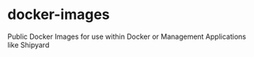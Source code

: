 docker-images
=============

Public Docker Images for use within Docker or Management Applications like Shipyard
